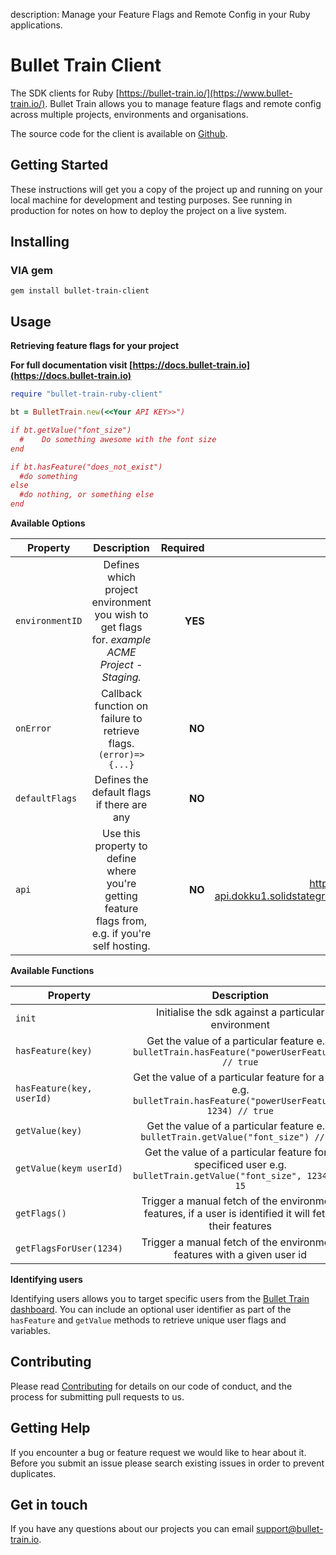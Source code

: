 description: Manage your Feature Flags and Remote Config in your Ruby applications.

# Bullet Train Client

The SDK clients for Ruby [https://bullet-train.io/](https://www.bullet-train.io/). Bullet Train allows you to manage feature flags and remote config across multiple projects, environments and organisations.

The source code for the client is available on [Github](https://github.com/BulletTrainHQ/bullet-train-ruby-client).

## Getting Started

These instructions will get you a copy of the project up and running on your local machine for development and testing purposes. See running in production for notes on how to deploy the project on a live system.

## Installing

### VIA gem
```gem install bullet-train-client```
	
## Usage
**Retrieving feature flags for your project**

**For full documentation visit [https://docs.bullet-train.io](https://docs.bullet-train.io)**
```ruby
require "bullet-train-ruby-client"

bt = BulletTrain.new(<<Your API KEY>>")

if bt.getValue("font_size")
  #    Do something awesome with the font size
end

if bt.hasFeature("does_not_exist")
  #do something
else
  #do nothing, or something else
end

```
**Available Options**

| Property        | Description           | Required  | Default Value  |
| ------------- |:-------------:| -----:| -----:|
| ```environmentID```     | Defines which project environment you wish to get flags for. *example ACME Project - Staging.* | **YES** | null
| ```onError```     | Callback function on failure to retrieve flags. ``` (error)=>{...} ``` |  **NO** | null
| ```defaultFlags```     | Defines the default flags if there are any | **NO** | null
| ```api```     | Use this property to define where you're getting feature flags from, e.g. if you're self hosting. |  **NO** | https://bullet-train-api.dokku1.solidstategroup.com/api/v1/

**Available Functions**

| Property        | Description |         
| ------------- |:-------------:|
| ```init```     | Initialise the sdk against a particular environment
| ```hasFeature(key)```     | Get the value of a particular feature e.g. ```bulletTrain.hasFeature("powerUserFeature") // true```
| ```hasFeature(key, userId)```     | Get the value of a particular feature for a user e.g. ```bulletTrain.hasFeature("powerUserFeature", 1234) // true```
| ```getValue(key)```     | Get the value of a particular feature e.g. ```bulletTrain.getValue("font_size") // 10```
| ```getValue(keym userId)```     | Get the value of a particular feature for a specificed user e.g. ```bulletTrain.getValue("font_size", 1234) // 15```
| ```getFlags()```     | Trigger a manual fetch of the environment features, if a user is identified it will fetch their features
| ```getFlagsForUser(1234)```     | Trigger a manual fetch of the environment features with a given user id

**Identifying users**

Identifying users allows you to target specific users from the [Bullet Train dashboard](https://www.bullet-train.io/).
You can include an optional user identifier as part of the `hasFeature` and `getValue` methods to retrieve unique user flags and variables.

## Contributing

Please read [Contributing](/contributing) for details on our code of conduct, and the process for submitting pull requests to us.

## Getting Help

If you encounter a bug or feature request we would like to hear about it. Before you submit an issue please search existing issues in order to prevent duplicates.

## Get in touch

If you have any questions about our projects you can email [support@bullet-train.io](mailto:support@bullet-train.io).

